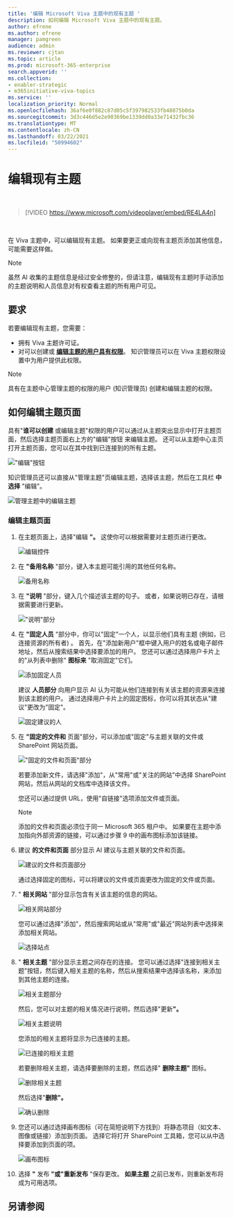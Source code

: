 ```yaml
---
title: '编辑 Microsoft Viva 主题中的现有主题 '
description: 如何编辑 Microsoft Viva 主题中的现有主题。
author: efrene
ms.author: efrene
manager: pamgreen
audience: admin
ms.reviewer: cjtan
ms.topic: article
ms.prod: microsoft-365-enterprise
search.appverid: ''
ms.collection:
- enabler-strategic
- m365initiative-viva-topics
ms.service: ''
localization_priority: Normal
ms.openlocfilehash: 36af6e0f882c87d05c5f397982533fb48875b0da
ms.sourcegitcommit: 3d3c446d5e2e90369be1339dd0a33e71432fbc36
ms.translationtype: MT
ms.contentlocale: zh-CN
ms.lasthandoff: 03/22/2021
ms.locfileid: "50994602"
---
```

# <a name="edit-an-existing-topic"></a>编辑现有主题 

</br>

> [!VIDEO https://www.microsoft.com/videoplayer/embed/RE4LA4n]  

</br>

在 Viva 主题中，可以编辑现有主题。 如果要更正或向现有主题页添加其他信息，可能需要这样做。 

> [!Note] 
> 虽然 AI 收集的主题信息是经过安全修整[](topic-experiences-security-trimming.md)的，但请注意，编辑现有主题时手动添加的主题说明和人员信息对有权查看主题的所有用户可见。 

## <a name="requirements"></a>要求

若要编辑现有主题，您需要：
- 拥有 Viva 主题许可证。
- 对可以创建或 [**编辑主题的用户具有权限**](./topic-experiences-user-permissions.md)。 知识管理员可以在 Viva 主题权限设置中为用户提供此权限。 

> [!Note] 
> 具有在主题中心管理主题的权限的用户 (知识管理员) 创建和编辑主题的权限。

## <a name="how-to-edit-a-topic-page"></a>如何编辑主题页面

具有"**谁可以创建** 或编辑主题"权限的用户可以通过从主题突出显示中打开主题页面，然后选择主题页面右上方的"编辑"按钮 <b></b>来编辑主题。 还可以从主题中心主页打开主题页面，您可以在其中找到已连接到的所有主题。

   !["编辑"按钮](../media/knowledge-management/edit-button.png) </br> 

知识管理员还可以直接从"管理主题"页编辑主题，选择该主题，然后在工具栏 <b>中选择</b> "编辑"。

   ![管理主题中的编辑主题](../media/knowledge-management/manage-topics-edit.png) </br> 

### <a name="to-edit-a-topic-page"></a>编辑主题页面

1. 在主题页面上，选择"编辑 **"。** 这使你可以根据需要对主题页进行更改。

   ![编辑控件](../media/knowledge-management/topic-page-edit.png) </br>  


2. 在 <b>"备用名称</b> "部分，键入本主题可能引用的其他任何名称。 

    ![备用名称](../media/knowledge-management/alt-names.png) </br> 
3. 在 <b>"说明</b> "部分，键入几个描述该主题的句子。 或者，如果说明已存在，请根据需要进行更新。

    !["说明"部分](../media/knowledge-management/description.png)</br>

4. 在 <b>"固定人员</b> "部分中，你可以"固定"一个人，以显示他们具有主题 (例如，已连接资源的所有者) 。 首先，在"添加新用户"框中键入用户的姓名<b></b>或电子邮件地址，然后从搜索结果中选择要添加的用户。 您还可以通过选择用户卡片上的"从列表中删除" <b>图标来</b> "取消固定"它们。
 
    ![添加固定人员](../media/knowledge-management/pinned-people.png)</br>

    建议 <b>人员部分</b> 向用户显示 AI 认为可能从他们连接到有关该主题的资源来连接到该主题的用户。 通过选择用户卡片上的固定图标，你可以将其状态从"建议"更改为"固定"。

   ![固定建议的人](../media/knowledge-management/suggested-people.png)</br>

5. 在 <b>"固定的文件和</b> 页面"部分，可以添加或"固定"与主题关联的文件或 SharePoint 网站页面。

   !["固定的文件和页面"部分](../media/knowledge-management/pinned-files-and-pages.png)</br>
 
    若要添加新文件，请选择"添加<b></b>"，从"常用"或"关注的网站"中选择 SharePoint 网站，然后从网站的文档库中选择该文件。

    您还可以通过提供 URL，<b></b>使用"自链接"选项添加文件或页面。 

   > [!Note] 
   > 添加的文件和页面必须位于同一 Microsoft 365 租户中。 如果要在主题中添加指向外部资源的链接，可以通过步骤 9 中的画布图标添加该链接。

6. 建议 <b>的文件和页面</b> 部分显示 AI 建议与主题关联的文件和页面。

   ![建议的文件和页面部分](../media/knowledge-management/suggested-files-and-pages.png)</br>

    通过选择固定的图标，可以将建议的文件或页面更改为固定的文件或页面。

7.  " <b>相关网站</b> "部分显示包含有关该主题的信息的网站。 

    ![相关网站部分](../media/knowledge-management/related-sites.png)</br>

    您可以通过选择"添加"，然后搜索<b></b>网站或从"常用"或"最近"网站列表中选择来添加相关网站。</br>
    
    ![选择站点](../media/knowledge-management/sites.png)</br>

8. " <b>相关主题</b> "部分显示主题之间存在的连接。 您可以通过选择"连接到相关主题"按钮，然后键入相关<b></b>主题的名称，然后从搜索结果中选择该名称，来添加到其他主题的连接。 

   ![相关主题部分](../media/knowledge-management/related-topic.png)</br>  

    然后，您可以对主题的相关情况进行说明，然后选择"更新<b>"。</b></br>

   ![相关主题说明](../media/knowledge-management/related-topics-update.png)</br> 

   您添加的相关主题将显示为已连接的主题。

   ![已连接的相关主题](../media/knowledge-management/related-topics-final.png)</br> 

   若要删除相关主题，请选择要删除的主题，然后选择" <b>删除主题"</b> 图标。</br>
 
   ![删除相关主题](../media/knowledge-management/remove-related.png)</br>  

   然后选择"<b>删除"。</b></br>

   ![确认删除](../media/knowledge-management/remove-related-confirm.png)</br> 


9. 您还可以通过选择画布图标（可在简短说明下方找到）将静态项目（如文本、图像或链接）添加到页面。 选择它将打开 SharePoint 工具箱，您可以从中选择要添加到页面的项。

   ![画布图标](../media/knowledge-management/webpart-library.png)</br> 


10. 选择 **"** 发布 **"或"重新发布** "保存更改。 **如果主题** 之前已发布，则重新发布将成为可用选项。


## <a name="see-also"></a>另请参阅



